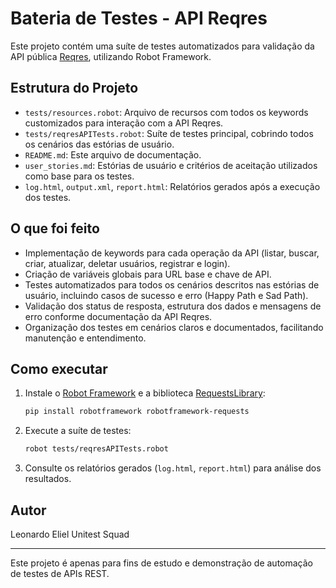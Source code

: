 # Bateria de Testes - API Reqres

Este projeto contém uma suíte de testes automatizados para validação da API pública [Reqres](https://reqres.in/), utilizando Robot Framework.

## Estrutura do Projeto

- `tests/resources.robot`: Arquivo de recursos com todos os keywords customizados para interação com a API Reqres.
- `tests/reqresAPITests.robot`: Suíte de testes principal, cobrindo todos os cenários das estórias de usuário.
- `README.md`: Este arquivo de documentação.
- `user_stories.md`: Estórias de usuário e critérios de aceitação utilizados como base para os testes.
- `log.html`, `output.xml`, `report.html`: Relatórios gerados após a execução dos testes.

## O que foi feito

- Implementação de keywords para cada operação da API (listar, buscar, criar, atualizar, deletar usuários, registrar e login).
- Criação de variáveis globais para URL base e chave de API.
- Testes automatizados para todos os cenários descritos nas estórias de usuário, incluindo casos de sucesso e erro (Happy Path e Sad Path).
- Validação dos status de resposta, estrutura dos dados e mensagens de erro conforme documentação da API Reqres.
- Organização dos testes em cenários claros e documentados, facilitando manutenção e entendimento.

## Como executar

1. Instale o [Robot Framework](https://robotframework.org/) e a biblioteca [RequestsLibrary](https://github.com/MarketSquare/RequestsLibrary):
	```bash
	pip install robotframework robotframework-requests
	```
2. Execute a suíte de testes:
	```bash
	robot tests/reqresAPITests.robot
	```
3. Consulte os relatórios gerados (`log.html`, `report.html`) para análise dos resultados.

## Autor

Leonardo Eliel
Unitest Squad

---

Este projeto é apenas para fins de estudo e demonstração de automação de testes de APIs REST.